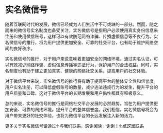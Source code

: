 # 实名微信号

随着互联网时代的发展，微信已经成为人们生活中不可或缺的一部分。然而，随之而来的微信号实名制度也备受关注。实名微信号是指用户必须使用真实身份信息来注册和使用微信账号，这样可以有效防范网络诈骗、传播虚假信息等不良行为。实名微信号的推行，将为用户提供更加安全、可靠的社交平台，也有助于维护网络空间的良好秩序。

实名微信号的推行，对于用户来说意味着更加安全的网络环境。通过实名认证，可以有效减少网络诈骗、虚假信息传播等违法行为，保护用户的合法权益。同时，实名制度也有助于建立更加真实、健康的网络社交关系，提高用户的社交体验。

对于微信平台来说，实名微信号的推行将有助于提高平台的整体安全性和信誉度。用户实名注册，可以降低虚假账号的数量，减少违法违规行为的发生，提升平台的用户质量和口碑。这对于微信平台的长期发展和用户黏性都具有积极意义。

总的来说，实名微信号的推行是网络社交平台发展的必然趋势，旨在为用户提供更加安全、可靠的网络环境，提升平台的整体信誉度。我们相信，实名微信号将会为用户带来更好的社交体验，也将为微信平台的长远发展注入新的活力。

更多关于实名微信号请通过✈与我们联系，感谢阅读，谢谢！[✈点这里联系](https://ads.k02.cc)